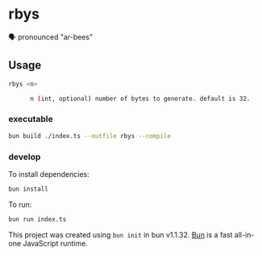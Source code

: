 # rbys

🗣️ pronounced "ar-bees"

## Usage
```bash
rbys <n>

      n (int, optional) number of bytes to generate. default is 32.
```

### executable
```bash
bun build ./index.ts --outfile rbys --compile
```

### develop
To install dependencies:

```bash
bun install
```

To run:

```bash
bun run index.ts
```

This project was created using `bun init` in bun v1.1.32. [Bun](https://bun.sh) is a fast all-in-one JavaScript runtime.

